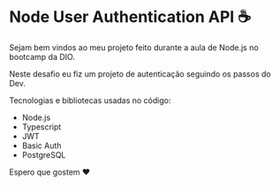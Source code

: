 # Node User Authentication API  :coffee:

Sejam bem vindos ao meu projeto feito durante a aula de Node.js no bootcamp da DIO.

Neste desafio eu fiz um projeto de autenticação seguindo os passos do Dev.

Tecnologias e bibliotecas usadas no código: 
 - Node.js
 - Typescript
 - JWT
 - Basic Auth
 - PostgreSQL

Espero que gostem :heart:
